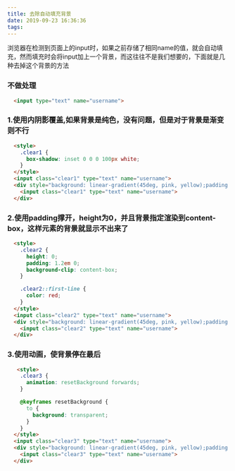 ```yaml
---
title: 去除自动填充背景
date: 2019-09-23 16:36:36
tags:
---
```

浏览器在检测到页面上的input时，如果之前存储了相同name的值，就会自动填充，然而填充时会将input加上一个背景，而这往往不是我们想要的，下面就是几种去掉这个背景的方法
<!-- more -->
<!-- 文章链接 https://juejin.im/post/5df6eccf6fb9a0163f77c856 -->
### 不做处理

```html 默认状态 runcode
  <input type="text" name="username">
```

### 1.使用内阴影覆盖,如果背景是纯色，没有问题，但是对于背景是渐变则不行

```html 内阴影 runcode
  <style>
    .clear1 {
      box-shadow: inset 0 0 0 100px white;
    }
  </style>
  <input class="clear1" type="text" name="username">
  <div style="background: linear-gradient(45deg, pink, yellow);padding: 20px 0;display: inline-block;">
    <input class="clear1" type="text" name="username">
  </div>
```

### 2.使用padding撑开，height为0，并且背景指定渲染到content-box，这样元素的背景就显示不出来了

```html content-box runcode
  <style>
    .clear2 {
      height: 0;
      padding: 1.2em 0;
      background-clip: content-box;
    }

    .clear2::first-line {
      color: red;
    }
  </style>
  <input class="clear2" type="text" name="username">
  <div style="background: linear-gradient(45deg, pink, yellow);padding: 20px 0;display: inline-block;">
    <input class="clear2" type="text" name="username">
  </div>
```

### 3.使用动画，使背景停在最后

```html 使用动画 runcode
   <style>
    .clear3 {
      animation: resetBackground forwards;
    }

    @keyframes resetBackground {
      to {
        background: transparent;
      }
    }
  </style>
  <input class="clear3" type="text" name="username">
  <div style="background: linear-gradient(45deg, pink, yellow);padding: 20px 0;display: inline-block;">
    <input class="clear3" type="text" name="username">
  </div>
```

